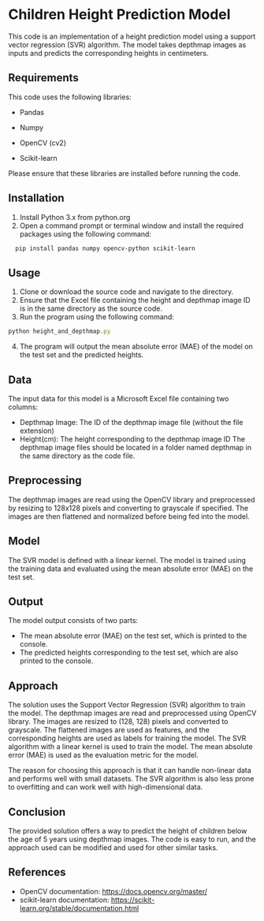 # Children Height Prediction Model

This code is an implementation of a height prediction model using a support vector regression (SVR) algorithm. The model takes depthmap images as inputs and predicts the corresponding heights in centimeters.


## Requirements

This code uses the following libraries:

* Pandas

* Numpy
* OpenCV (cv2)
* Scikit-learn

Please ensure that these libraries are installed before running the code.
## Installation

1. Install Python 3.x from python.org
2. Open a command prompt or terminal window and install the required packages using the following command:

```bash
  pip install pandas numpy opencv-python scikit-learn
```
    
## Usage

1. Clone or download the source code and navigate to the directory.
2. Ensure that the Excel file containing the height and depthmap image ID is in the same directory as the source code.
3. Run the program using the following command:

```javascript
python height_and_depthmap.py
```
4. The program will output the mean absolute error (MAE) of the model on the test set and the predicted heights.

## Data
The input data for this model is a Microsoft Excel file containing two columns:

* Depthmap Image: The ID of the depthmap image file (without the file extension)
* Height(cm): The height corresponding to the depthmap image ID
The depthmap image files should be located in a folder named depthmap in the same directory as the code file.

## Preprocessing
The depthmap images are read using the OpenCV library and preprocessed by resizing to 128x128 pixels and converting to grayscale if specified. The images are then flattened and normalized before being fed into the model.

## Model
The SVR model is defined with a linear kernel. The model is trained using the training data and evaluated using the mean absolute error (MAE) on the test set.

## Output
The model output consists of two parts:

* The mean absolute error (MAE) on the test set, which is printed to the console.
* The predicted heights corresponding to the test set, which are also printed to the console.
## Approach
The solution uses the Support Vector Regression (SVR) algorithm to train the model. The depthmap images are read and preprocessed using OpenCV library. The images are resized to (128, 128) pixels and converted to grayscale. The flattened images are used as features, and the corresponding heights are used as labels for training the model. The SVR algorithm with a linear kernel is used to train the model. The mean absolute error (MAE) is used as the evaluation metric for the model.

The reason for choosing this approach is that it can handle non-linear data and performs well with small datasets. The SVR algorithm is also less prone to overfitting and can work well with high-dimensional data.

## Conclusion

The provided solution offers a way to predict the height of children below the age of 5 years using depthmap images. The code is easy to run, and the approach used can be modified and used for other similar tasks.
## References

* OpenCV documentation: https://docs.opencv.org/master/
* scikit-learn documentation: https://scikit-learn.org/stable/documentation.html